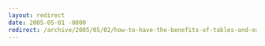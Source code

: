 ```yaml
---
layout: redirect
date: 2005-05-01 -0800
redirect: /archive/2005/05/02/how-to-have-the-benefits-of-tables-and-eat-your-css-cake-too.aspx/
---
```

